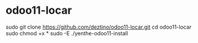 # odoo11-locar
sudo git clone https://github.com/deztino/odoo11-locar.git
cd odoo11-locar
sudo chmod +x *
sudo -E ./yenthe-odoo11-install
